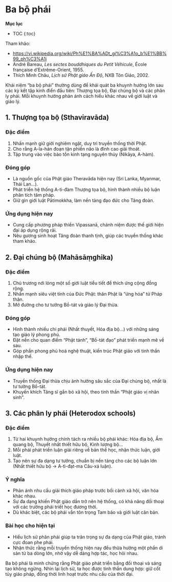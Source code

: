 # Ba bộ phái

**Mục lục**

- TOC
{:toc}

Tham khảo:

- <https://vi.wikipedia.org/wiki/Ph%E1%BA%ADt_gi%C3%A1o_b%E1%BB%99_ph%C3%A1i>
- André Bareau, *Les sectes bouddhiques du Petit Véhicule*, École française d’Extrême-Orient, 1955.
- Thích Minh Châu, *Lịch sử Phật giáo Ấn Độ*, NXB Tôn Giáo, 2002.

Khái niệm “ba bộ phái” thường dùng để khái quát ba khuynh hướng lớn sau các kỳ kết tập kinh điển đầu tiên: Thượng tọa bộ, Đại chúng bộ và các phân ly phái. Mỗi khuynh hướng phản ánh cách hiểu khác nhau về giới luật và giáo lý.

## 1. Thượng tọa bộ (Sthaviravāda)

### Đặc điểm

1. Nhấn mạnh giữ giới nghiêm ngặt, duy trì truyền thống thời Phật.
2. Cho rằng A-la-hán đoạn tận phiền não là đỉnh cao giải thoát.
3. Tập trung vào việc bảo tồn kinh tạng nguyên thủy (Nikāya, A-hàm).

### Đóng góp

- Là nguồn gốc của Phật giáo Theravāda hiện nay (Sri Lanka, Myanmar, Thái Lan…).
- Phát triển hệ thống A-tì-đàm Thượng tọa bộ, hình thành nhiều bộ luận phân tích tâm pháp.
- Giữ gìn giới luật Pātimokkha, làm nền tảng đạo đức cho Tăng đoàn.

### Ứng dụng hiện nay

- Cung cấp phương pháp thiền Vipassanā, chánh niệm được thế giới hiện đại áp dụng rộng rãi.
- Nêu gương sinh hoạt Tăng đoàn thanh tịnh, giúp các truyền thống khác tham khảo.

## 2. Đại chúng bộ (Mahāsāṃghika)

### Đặc điểm

1. Chủ trương nới lỏng một số giới luật tiểu tiết để thích ứng cộng đồng rộng.
2. Nhấn mạnh siêu việt tính của Đức Phật: thân Phật là “ứng hóa” từ Pháp thân.
3. Mở đường cho tư tưởng Bồ-tát và giáo lý Đại thừa.

### Đóng góp

- Hình thành nhiều chi phái (Nhất thuyết, Hóa địa bộ…) với những sáng tạo giáo lý phong phú.
- Đặt nền cho quan điểm “Phật tánh”, “Bồ-tát đạo” phát triển mạnh mẽ về sau.
- Góp phần phong phú hoá nghệ thuật, kiến trúc Phật giáo với tinh thần nhập thế.

### Ứng dụng hiện nay

- Truyền thống Đại thừa chịu ảnh hưởng sâu sắc của Đại chúng bộ, nhất là tư tưởng Bồ-tát.
- Khuyến khích Tăng sĩ gắn bó xã hội, theo tinh thần “Phật giáo vị nhân sinh”.

## 3. Các phân ly phái (Heterodox schools)

### Đặc điểm

1. Từ hai khuynh hướng chính tách ra nhiều bộ phái khác: Hóa địa bộ, Ẩm quang bộ, Thuyết nhất thiết hữu bộ, Kinh lượng bộ…
2. Mỗi phái phát triển luận giải riêng về bản thể học, nhận thức luận, giới luật.
3. Tạo nên sự đa dạng tư tưởng, chuẩn bị nền tảng cho các bộ luận lớn (Nhất thiết hữu bộ → A-tì-đạt-ma Câu-xá luận).

### Ý nghĩa

- Phản ánh nhu cầu giải thích giáo pháp trước bối cảnh xã hội, văn hóa khác nhau.
- Sự đa dạng khiến Phật giáo dần trở nên hệ thống, có khả năng đối thoại với các trường phái triết học đương thời.
- Dù khác biệt, các bộ phái vẫn tôn trọng Tam bảo và giới luật căn bản.

### Bài học cho hiện tại

- Hiểu lịch sử phân phái giúp ta trân trọng sự đa dạng của Phật giáo, tránh cực đoan phe phái.
- Nhận thức rằng mỗi truyền thống hiện nay đều thừa hưởng một phần di sản từ ba dòng lớn, nhờ vậy dễ dàng hợp tác, học hỏi nhau.

Ba bộ phái là minh chứng rằng Phật giáo phát triển bằng đối thoại và sáng tạo không ngừng. Nhìn lại lịch sử, ta học được tinh thần dung hợp: giữ cốt tủy giáo pháp, đồng thời linh hoạt trước nhu cầu của thời đại.
